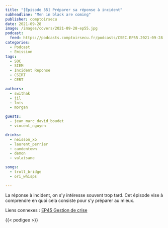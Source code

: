 ```yaml
---
title: "[Épisode 55] Préparer sa réponse à incident"
subheadline: "Men in black are coming"
publisher: comptoirsecu
date: 2021-09-28
image: /images/covers/2021-09-28-ep55.jpg
podcast:
  feed: https://podcasts.comptoirsecu.fr/podcasts/CSEC.EP55.2021-09-28.PREPARE_IR.m4a
categories:
  - Podcast
  - Emission
tags:
  - SOC
  - SIEM
  - Incident Reponse
  - CSIRT
  - CERT

authors:
  - swithak
  - jil
  - lois
  - morgan

guests:
  - jean_marc_david_boudet
  - vincent_nguyen

drinks:
  - neisson_xo
  - laurent_perrier
  - camdentown
  - demon
  - valaisane

songs:
  - troll_bridge
  - ori_whisps

---
```


La réponse à incident, on s'y intéresse souvent trop tard. Cet épisode vise à comprendre en quoi cela consiste pour s'y préparer au mieux.

Liens connexes : [EP45 Gestion de crise](https://www.comptoirsecu.fr/podcast/%C3%A9pisode-45-la-gestion-de-crise/)

{{< podigee >}}
